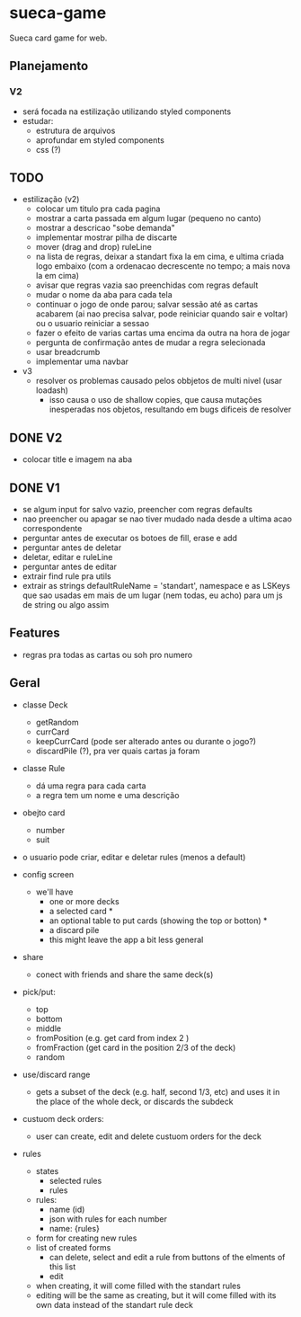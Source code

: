 # sueca-game
Sueca card game for web.

## Planejamento

### V2
- será focada na estilização utilizando styled components
- estudar:
  - estrutura de arquivos
  - aprofundar em styled components
  - css (?)

## TODO
- estilização (v2)
  - colocar um titulo pra cada pagina
  - mostrar a carta passada em algum lugar (pequeno no canto)
  - mostrar a descricao "sobe demanda"
  - implementar mostrar pilha de discarte
  - mover (drag and drop) ruleLine
  - na lista de regras, deixar a standart fixa la em cima, e ultima criada logo embaixo (com a ordenacao decrescente no tempo; a mais nova la em cima)
  - avisar que regras vazia sao preenchidas com regras default
  - mudar o nome da aba para cada tela
  - continuar o jogo de onde parou; salvar sessão até as cartas acabarem (ai nao precisa salvar, pode reiniciar quando sair e voltar) ou o usuario reiniciar a sessao
  - fazer o efeito de varias cartas uma encima da outra na hora de jogar
  - pergunta de confirmação antes de mudar a regra selecionada
  - usar breadcrumb
  - implementar uma navbar
- v3
  - resolver os problemas causado pelos obbjetos de multi nivel (usar loadash)
    - isso causa o uso de shallow copies, que causa mutações inesperadas nos objetos, resultando em bugs dificeis de resolver

## DONE V2
  - colocar title e imagem na aba

## DONE V1
- se algum input for salvo vazio, preencher com regras defaults
- nao preencher ou apagar se nao tiver mudado nada desde a ultima acao correspondente
- perguntar antes de executar os botoes de fill, erase e add
- perguntar antes de deletar
- deletar, editar e ruleLine
- perguntar antes de editar
- extrair find rule pra utils
- extrair as strings defaultRuleName = 'standart', namespace e as LSKeys que sao usadas em mais de um lugar (nem todas, eu acho) para um js de string ou algo assim


## Features
- regras pra todas as cartas ou soh pro numero

## Geral
- classe Deck
    - getRandom
    - currCard
    - keepCurrCard (pode ser alterado antes ou durante o jogo?)
    - discardPile (?), pra ver quais cartas ja foram
- classe Rule
    - dá uma regra para cada carta
    - a regra tem um nome e uma descrição
- obejto card
    - number
    - suit
- o usuario pode criar, editar e deletar rules (menos a default)
- config screen
  - we'll have
    - one or more decks
    - a selected card *
    - an optional table to put cards (showing the top or botton) *
    - a discard pile
    * this might leave the app a bit less general

- share
    - conect with friends and share the same deck(s)

- pick/put:
    - top
    - bottom
    - middle
    - fromPosition (e.g. get card from index 2 )
    - fromFraction (get card in the position 2/3 of the deck)
    - random

- use/discard range
    - gets a subset of the deck (e.g. half, second 1/3, etc) and uses it in the place of the whole deck, or discards the subdeck

- custuom deck orders:
    - user can create, edit and delete custuom orders for the deck

- rules
    - states
        - selected rules
        - rules
    - rules:
        - name (id)
        - json with rules for each number
        - name: {rules}
    - form for creating new rules
    - list of created forms
        - can delete, select and edit a rule from buttons of the elments of this list
        - edit 
    - when creating, it will come filled with the standart rules
    - editing will be the same as creating, but it will come filled with its own data instead of the standart rule deck
